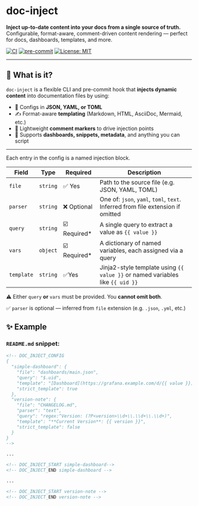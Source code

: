 # doc-inject

**Inject up-to-date content into your docs from a single source of truth.**
Configurable, format-aware, comment-driven content rendering — perfect for docs, dashboards, templates, and more.

[![CI](https://github.com/iilei/doc-inject/actions/workflows/ci.yml/badge.svg)](https://github.com/iilei/doc-inject/actions/workflows/ci.yml)
[![pre-commit](https://img.shields.io/badge/pre--commit-enabled-brightgreen.svg)](https://pre-commit.com/)
[![License: MIT](https://img.shields.io/badge/license-MIT-blue.svg)](LICENSE)

---

## 🚀 What is it?

`doc-inject` is a flexible CLI and pre-commit hook that **injects dynamic content** into documentation files by using:

- 🧩 Configs in **JSON, YAML, or TOML**
- ✍️ Format-aware **templating** (Markdown, HTML, AsciiDoc, Mermaid, etc.)
- 💬 Lightweight **comment markers** to drive injection points
- 🔁 Supports **dashboards, snippets, metadata**, and anything you can script

---

Each entry in the config is a named injection block.

| Field      | Type     | Required                          | Description                                                                     |
| ---------- | -------- | --------------------------------- | ------------------------------------------------------------------------------- |
| `file`     | `string` | :white_check_mark: Yes            | Path to the source file (e.g. JSON, YAML, TOML)                                 |
| `parser`   | `string` | :x:  Optional                     | One of: `json`, `yaml`, `toml`, `text`. Inferred from file extension if omitted |
| `query`    | `string` | :ballot_box_with_check: Required* | A single query to extract a value as `{{ value }}`                              |
| `vars`     | `object` | :ballot_box_with_check: Required* | A dictionary of named variables, each assigned via a query                      |
| `template` | `string` | :white_check_mark:Yes             | Jinja2-style template using `{{ value }}` or named variables like `{{ uid }}`   |

:warning: Either `query` **or** `vars` must be provided. You **cannot omit both**.

:white_check_mark: `parser` is optional — inferred from `file` extension (e.g. `.json`, `.yml`, etc.)


## ✨ Example

### `README.md` snippet:
```markdown
<!-- DOC_INJECT_CONFIG
{
  "simple-dashboard": {
    "file": "dashboards/main.json",
    "query": "$.uid",
    "template": "[Dashboard](https://grafana.example.com/d/{{ value }})",
    "strict_template": true
  },
  "version-note": {
    "file": "CHANGELOG.md",
    "parser": "text",
    "query": "regex:^Version: (?P<version>\\d+\\.\\d+\\.\\d+)",
    "template": "**Current Version**: {{ version }}",
    "strict_template": false
  }
}
-->

...

<!-- DOC_INJECT_START simple-dashboard-->
<!-- DOC_INJECT_END simple-dashboard -->

...

<!-- DOC_INJECT_START version-note -->
<!-- DOC_INJECT_END version-note -->

```


